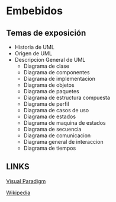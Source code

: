 # Embebidos
## Temas de exposición
* Historia de UML
* Origen de UML
* Descripcion General de UML
    * Diagrama de clase
    * Diagrama de componentes
    * Diagrama de implementacion
    * Diagrama de objetos
    * Diagrama de paquetes
    * Diagrama de estructura compuesta
    * Diagrama de perfil
    * Diagrama de casos de uso
    * Diagrama de estados
    * Diagrama de maquina de estados
    * Diagrama de secuencia
    * Diagrama de comunicacion
    * Diagrama general de interaccion
    * Diagrama de tiempos
## LINKS
[Visual Paradigm](https://www.visual-paradigm.com/guide/uml-unified-modeling-language/what-is-uml/)

[Wikipedia](https://en.wikipedia.org/wiki/Unified_Modeling_Language)
